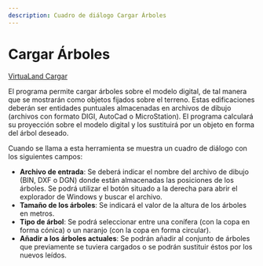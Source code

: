 ```yaml
---
description: Cuadro de diálogo Cargar Árboles
---
```


# Cargar Árboles

[VirtuaLand Cargar](../fichas-de-herramientas/untitled-257/untitled-331.md)

El programa permite cargar árboles sobre el modelo digital, de tal manera que se mostrarán como objetos fijados sobre el terreno. Estas edificaciones deberán ser entidades puntuales almacenadas en archivos de dibujo \(archivos con formato DIGI, AutoCad o MicroStation\). El programa calculará su proyección sobre el modelo digital y los sustituirá por un objeto en forma del árbol deseado.

Cuando se llama a esta herramienta se muestra un cuadro de diálogo con los siguientes campos:

* **Archivo de entrada**: Se deberá indicar el nombre del archivo de dibujo \(BIN, DXF o DGN\) donde están almacenadas las posiciones de los árboles. Se podrá utilizar el botón situado a la derecha para abrir el explorador de Windows y buscar el archivo.
* **Tamaño de los árboles**: Se indicará el valor de la altura de los árboles en metros.
* **Tipo de árbol**: Se podrá seleccionar entre una conífera \(con la copa en forma cónica\) o un naranjo \(con la copa en forma circular\).
* **Añadir a los árboles actuales**: Se podrán añadir al conjunto de árboles que previamente se tuviera cargados o se podrán sustituir éstos por los nuevos leídos.

